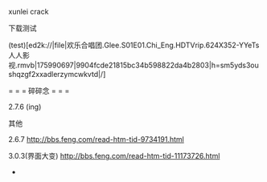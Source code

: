 
xunlei crack

下载测试

(test)[ed2k://|file|欢乐合唱团.Glee.S01E01.Chi_Eng.HDTVrip.624X352-YYeTs人人影视.rmvb|175990697|9904fcde21815bc34b598822da4b2803|h=sm5yds3oushqzgf2xxadlerzymcwkvtd|/]

= = = 碎碎念 = = =

2.7.6 (ing)

其他

2.6.7
http://bbs.feng.com/read-htm-tid-9734191.html

3.0.3(界面大变)
http://bbs.feng.com/read-htm-tid-11173726.html


-
